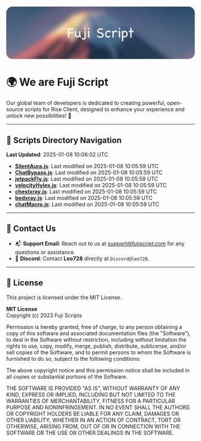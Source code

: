 ![Banner](.github/b.webp)

# 🌍 **We are Fuji Script**

Our global team of developers is dedicated to creating powerful, open-source scripts for Rise Client, designed to enhance your experience and unlock new possibilities! 🌟

---
<!-- SCRIPTS_NAVIGATION_START -->
## 📂 **Scripts Directory Navigation**

**Last Updated**: 2025-01-08 10:06:02 UTC

- **[SilentAura.js](scripts/SilentAura.js)**: Last modified on 2025-01-08 10:05:59 UTC
- **[ChatBypass.js](scripts/ChatBypass.js)**: Last modified on 2025-01-08 10:05:59 UTC
- **[jetpackFly.js](scripts/jetpackFly.js)**: Last modified on 2025-01-08 10:05:59 UTC
- **[velocityHylex.js](scripts/velocityHylex.js)**: Last modified on 2025-01-08 10:05:59 UTC
- **[chestxray.js](scripts/chestxray.js)**: Last modified on 2025-01-08 10:05:59 UTC
- **[bedxray.js](scripts/bedxray.js)**: Last modified on 2025-01-08 10:05:59 UTC
- **[chatMacro.js](scripts/chatMacro.js)**: Last modified on 2025-01-08 10:05:59 UTC

<!-- SCRIPTS_NAVIGATION_END -->

---

## 💬 **Contact Us**  
- 📬 **Support Email**: Reach out to us at [support@fujiscript.com](mailto:support@fujiscript.com) for any questions or assistance.  
- 💬 **Discord**: Contact **Leo728** directly at `Discord@leo728`.

---

## 📜 **License**

This project is licensed under the MIT License.  

**MIT License**  
Copyright (c) 2023 Fuji Scripts  

Permission is hereby granted, free of charge, to any person obtaining a copy of this software and associated documentation files (the "Software"), to deal in the Software without restriction, including without limitation the rights to use, copy, modify, merge, publish, distribute, sublicense, and/or sell copies of the Software, and to permit persons to whom the Software is furnished to do so, subject to the following conditions:  

The above copyright notice and this permission notice shall be included in all copies or substantial portions of the Software.  

THE SOFTWARE IS PROVIDED "AS IS", WITHOUT WARRANTY OF ANY KIND, EXPRESS OR IMPLIED, INCLUDING BUT NOT LIMITED TO THE WARRANTIES OF MERCHANTABILITY, FITNESS FOR A PARTICULAR PURPOSE AND NONINFRINGEMENT. IN NO EVENT SHALL THE AUTHORS OR COPYRIGHT HOLDERS BE LIABLE FOR ANY CLAIM, DAMAGES OR OTHER LIABILITY, WHETHER IN AN ACTION OF CONTRACT, TORT OR OTHERWISE, ARISING FROM, OUT OF OR IN CONNECTION WITH THE SOFTWARE OR THE USE OR OTHER DEALINGS IN THE SOFTWARE.  
